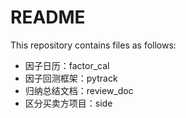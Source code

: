 # README

This repository contains files as follows:

+ 因子日历：factor_cal
+ 因子回测框架：pytrack
+ 归纳总结文档：review_doc
+ 区分买卖方项目：side